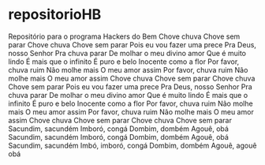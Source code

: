 # repositorioHB
Repositório para o programa Hackers do Bem
Chove chuva
Chove sem parar
Chove chuva
Chove sem parar
Pois eu vou fazer uma prece
Pra Deus, nosso Senhor
Pra chuva parar
De molhar o meu divino amor
Que é muito lindo
É mais que o infinito
É puro e belo
Inocente como a flor
Por favor, chuva ruim
Não molhe mais
O meu amor assim
Por favor, chuva ruim
Não molhe mais
O meu amor assim
Chove chuva
Chove sem parar
Chove chuva
Chove sem parar
Pois eu vou fazer uma prece
Pra Deus, nosso Senhor
Pra chuva parar
De molhar o meu divino amor
Que é muito lindo
É mais que o infinito
É puro e belo
Inocente como a flor
Por favor, chuva ruim
Não molhe mais
O meu amor assim
Por favor, chuva ruim
Não molhe mais
O meu amor assim
Chove chuva
Chove sem parar
Chove chuva
Chove sem parar
Sacundim, sacundém
Imboró, congá
Dombim, dombém
Agouê, obá
Sacundim, sacundém
Imboró, congá
Dombim, dombém
Agouê, obá
Sacundim, sacundém
Imbó, imboró, congá
Dombim, dombém
Agouê, agouê obá
